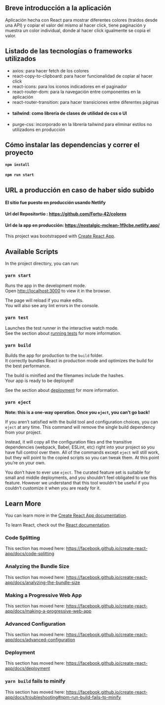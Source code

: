 ## Breve introducción a la aplicación

Aplicación hecha con React para mostrar diferentes colores (traidos desde una API) y copiar el valor del mismo al hacer click, tiene paginación y muestra un color individual, donde al hacer click igualmente se copia el valor.

## Listado de las tecnologías o frameworks utilizados

- axios: para hacer fetch de los colores
- react-copy-to-clipboard: para hacer funcionalidad de copiar al hacer click
- react-icons: para los iconos indicadores en el paginador
- react-router-dom: para la navegación entre componentes en la aplicación
- react-router-transition: para hacer transiciones entre diferentes páginas
- #### tailwind: como librería de clases de utilidad de css o UI
- purge-css: incorporado en la librería tailwind para eliminar estilos no utilizadons en producción

## Cómo instalar las dependencias y correr el proyecto

#### `npm install`

#### `npm run start`

## URL a producción en caso de haber sido subido

#### El sitio fue puesto en producción usando Netlify

#### Url del Repositortio : https://github.com/Fortu-42/colores

#### Url de la app en producción: https://nostalgic-mclean-1f9cbe.netlify.app/

This project was bootstrapped with [Create React App](https://github.com/facebook/create-react-app).

## Available Scripts

In the project directory, you can run:

### `yarn start`

Runs the app in the development mode.<br />
Open [http://localhost:3000](http://localhost:3000) to view it in the browser.

The page will reload if you make edits.<br />
You will also see any lint errors in the console.

### `yarn test`

Launches the test runner in the interactive watch mode.<br />
See the section about [running tests](https://facebook.github.io/create-react-app/docs/running-tests) for more information.

### `yarn build`

Builds the app for production to the `build` folder.<br />
It correctly bundles React in production mode and optimizes the build for the best performance.

The build is minified and the filenames include the hashes.<br />
Your app is ready to be deployed!

See the section about [deployment](https://facebook.github.io/create-react-app/docs/deployment) for more information.

### `yarn eject`

**Note: this is a one-way operation. Once you `eject`, you can’t go back!**

If you aren’t satisfied with the build tool and configuration choices, you can `eject` at any time. This command will remove the single build dependency from your project.

Instead, it will copy all the configuration files and the transitive dependencies (webpack, Babel, ESLint, etc) right into your project so you have full control over them. All of the commands except `eject` will still work, but they will point to the copied scripts so you can tweak them. At this point you’re on your own.

You don’t have to ever use `eject`. The curated feature set is suitable for small and middle deployments, and you shouldn’t feel obligated to use this feature. However we understand that this tool wouldn’t be useful if you couldn’t customize it when you are ready for it.

## Learn More

You can learn more in the [Create React App documentation](https://facebook.github.io/create-react-app/docs/getting-started).

To learn React, check out the [React documentation](https://reactjs.org/).

### Code Splitting

This section has moved here: https://facebook.github.io/create-react-app/docs/code-splitting

### Analyzing the Bundle Size

This section has moved here: https://facebook.github.io/create-react-app/docs/analyzing-the-bundle-size

### Making a Progressive Web App

This section has moved here: https://facebook.github.io/create-react-app/docs/making-a-progressive-web-app

### Advanced Configuration

This section has moved here: https://facebook.github.io/create-react-app/docs/advanced-configuration

### Deployment

This section has moved here: https://facebook.github.io/create-react-app/docs/deployment

### `yarn build` fails to minify

This section has moved here: https://facebook.github.io/create-react-app/docs/troubleshooting#npm-run-build-fails-to-minify
